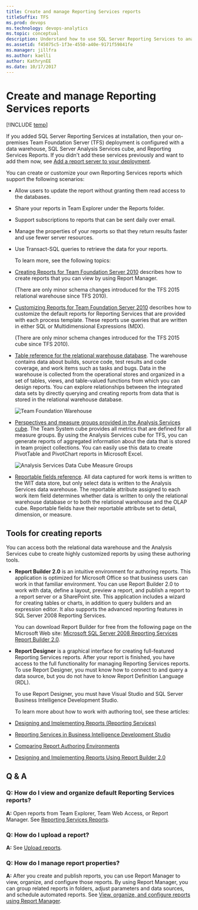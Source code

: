```yaml
---
title: Create and manage Reporting Services reports
titleSuffix: TFS 
ms.prod: devops
ms.technology: devops-analytics
ms.topic: conceptual
description: Understand how to use SQL Server Reporting Services to analyze the progress and quality of your project - Team Foundation Server 
ms.assetid: f45075c5-1f3e-4550-a40e-9171f59841fe
ms.manager: jillfra
ms.author: kaelli
author: KathrynEE
ms.date: 10/17/2017
---
```



# Create and manage Reporting Services reports

[!INCLUDE [temp](../_shared/tfs-report-platform-version.md)]

If you added SQL Server Reporting Services at installation, then your on-premises Team Foundation Server (TFS) deployment is configured with a data warehouse, SQL Server Analysis Services cube, and Reporting Services Reports. If you didn't add these services previously and want to add them now, see [Add a report server to your deployment](../admin/add-a-report-server.md?toc=/azure/devops/report/sql-reports/toc.json&bc=/azure/devops/report/sql-reports/breadcrumb/toc.json ).  
  
 You can create or customize your own Reporting Services reports which support the following scenarios:  
  
- Allow users to update the report without granting them read access to the databases.  
  
- Share your reports in Team Explorer under the Reports folder.  
  
- Support subscriptions to reports that can be sent daily over email.  
  
- Manage the properties of your reports so that they return results faster and use fewer server resources.  
  
- Use Transact-SQL queries to retrieve the data for your reports.  
  
  To learn more, see the following topics:  
  
- [Creating Reports for Team Foundation Server 2010](http://go.microsoft.com/fwlink/?LinkID=199478) describes how to create reports that you can view by using Report Manager.  
  
   (There are only minor schema changes introduced for the TFS 2015 relational warehouse since TFS 2010).  
  
- [Customizing Reports for Team Foundation Server 2010](http://go.microsoft.com/fwlink/?LinkID=199479) describes how to customize the default reports for Reporting Services that are provided with each process template. These reports use queries that are written in either SQL or Multidimensional Expressions (MDX).  
  
   (There are only minor schema changes introduced for the TFS 2015 cube since TFS 2010).  
  
- [Table reference for the relational warehouse database](table-reference-relational-warehouse-database.md). The warehouse contains data about builds, source code, test results and code coverage, and work items such as tasks and bugs. Data in the warehouse is collected from the operational stores and organized in a set of tables, views, and table-valued functions from which you can design reports. You can explore relationships between the integrated data sets by directly querying and creating reports from data that is stored in the relational warehouse database.  
  
   ![Team Foundation Warehouse](_img/teamproj_warehouse.png "TeamProj_Warehouse")  
  
- [Perspectives and measure groups provided in the Analysis Services cube](perspective-measure-groups-cube.md). The Team System cube  provides all metrics that are defined for all measure groups. By using the Analysis Services cube for TFS, you can generate reports of aggregated information about the data that is stored in team project collections. You can easily use this data to create PivotTable and PivotChart reports in Microsoft Excel.  
  
   ![Analysis Services Data Cube Measure Groups](_img/rpt_measuregroups.png "RPT_MeasureGroups")  
  
- [Reportable fields reference](../../reference/xml/reportable-fields-reference.md?toc=/azure/devops/report/sql-reports/toc.json&bc=/azure/devops/report/sql-reports/breadcrumb/toc.json). All data captured for work items is written to the WIT data store, but only select data is written to the Analysis Services data warehouse. The reportable attribute assigned to each work item field determines whether data is written to only the relational warehouse database or to both the relational warehouse and the OLAP cube. Reportable fields have their reportable attribute set to detail, dimension, or measure.  
  
## Tools for creating reports  
 You can access both the relational data warehouse and the Analysis Services cube to create highly customized reports by using these authoring tools.  
  
- **Report Builder 2.0** is an intuitive environment for authoring reports. This application is optimized for Microsoft Office so that business users can work in that familiar environment. You can use Report Builder 2.0 to work with data, define a layout, preview a report, and publish a report to a report server or a SharePoint site. This application includes a wizard for creating tables or charts, in addition to query builders and an expression editor. It also supports the advanced reporting features in SQL Server 2008 Reporting Services.  
  
   You can download Report Builder for free from the following page on the Microsoft Web site: [Microsoft SQL Server 2008 Reporting Services Report Builder 2.0](http://go.microsoft.com/fwlink/?LinkId=181949).  
  
- **Report Designer** is a graphical interface for creating full-featured Reporting Services reports. After your report is finished, you have access to the full functionality for managing Reporting Services reports. To use Report Designer, you must know how to connect to and query a data source, but you do not have to know Report Definition Language (RDL).  
  
   To use Report Designer, you must have Visual Studio and SQL Server Business Intelligence Development Studio.  
  
  To learn more about how to work with authoring tool, see these articles:  
  
- [Designing and Implementing Reports (Reporting Services)](http://go.microsoft.com/fwlink/?LinkId=181950)  
- [Reporting Services in Business Intelligence Development Studio](http://go.microsoft.com/fwlink/?LinkId=181951)   
- [Comparing Report Authoring Environments](http://go.microsoft.com/fwlink/?LinkId=181952)   
- [Designing and Implementing Reports Using Report Builder 2.0](http://go.microsoft.com/fwlink/?LinkId=181953)  
  
##  <a name="AdditionalResources"></a> Q & A  
  
### Q: How do I view and organize default Reporting Services reports?  
 **A:** Open reports from Team Explorer, Team Web Access, or Report Manager. See [Reporting Services Reports](reporting-services-reports.md).  
  
### Q: How do I upload a report?  
 **A:** See [Upload reports](../admin/upload-reports.md).  
  
### Q: How do I manage report properties?  
 **A:** After you create and publish reports, you can use Report Manager to view, organize, and configure those reports. By using Report Manager, you can group related reports in folders, adjust parameters and data sources, and schedule automated reports. See [View, organize, and configure reports using Report Manager](../admin/view-upload-organize-reporting-services-reports.md).